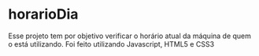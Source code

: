 # horarioDia
Esse projeto tem por objetivo verificar o horário atual da máquina de quem o está utilizando. Foi feito utilizando Javascript, HTML5 e CSS3
